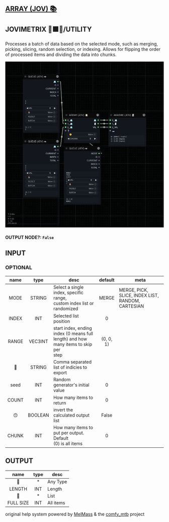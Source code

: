 ## [ARRAY (JOV) 📚](https://github.com/Amorano/Jovimetrix-examples/blob/master/node/ARRAY/ARRAY.md)

## JOVIMETRIX 🔺🟩🔵/UTILITY


Processes a batch of data based on the selected mode, such as merging, picking, slicing, random selection, or indexing. Allows for flipping the order of processed items and dividing the data into chunks.


![ARRAY](https://raw.githubusercontent.com/Amorano/Jovimetrix-examples/master/node/ARRAY/ARRAY.png)

#### OUTPUT NODE?: `False`

## INPUT

### OPTIONAL

name | type | desc | default | meta
:---:|:---:|---|:---:|---
MODE  |  STRING  | Select a single index, specific range,<br>custom index list or randomized | MERGE | MERGE, PICK, SLICE, INDEX LIST, RANDOM,<br>CARTESIAN
INDEX  |  INT  | Selected list position | 0 | 
RANGE  |  VEC3INT  | start index, ending index (0 means full<br>length) and how many items to skip per<br>step | (0, 0, 1) | 
📝  |  STRING  | Comma separated list of indicies to export |  | 
seed  |  INT  | Random generator's initial value | 0 | 
COUNT  |  INT  | How many items to return | 0 | 
🙃  |  BOOLEAN  | invert the calculated output list | False | 
CHUNK  |  INT  | How many items to put per output. Default<br>(0) is all items | 0 | 

## OUTPUT

name | type | desc
:---:|:---:|---
🦄  |  *  | Any Type 
LENGTH  |  INT  | Length 
🧾  |  *  | List 
FULL SIZE  |  INT  | All items 

original help system powered by [MelMass](https://github.com/melMass) & the [comfy_mtb](https://github.com/melMass/comfy_mtb) project